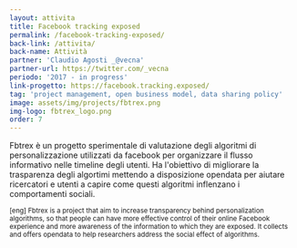 ```yaml
---
layout: attivita
title: Facebook tracking exposed
permalink: /facebook-tracking-exposed/
back-link: /attivita/
back-name: Attività
partner: 'Claudio Agosti _@vecna'
partner-url: https://twitter.com/_vecna
periodo: '2017 - in progress'
link-progetto: https://facebook.tracking.exposed/
tag: 'project management, open business model, data sharing policy'
image: assets/img/projects/fbtrex.png
img-logo: fbtrex_logo.png
order: 7
---
```


Fbtrex è un progetto sperimentale di valutazione degli algoritmi di personalizzazione utilizzati da facebook per organizzare il flusso informativo nelle timeline degli utenti. Ha l'obiettivo di migliorare la trasparenza degli algortimi mettendo a disposizione opendata per aiutare ricercatori e utenti a capire come questi algoritmi inflenzano i comportamenti sociali.

<small>[eng] Fbtrex is a project that aim to increase transparency behind personalization algorithms, so that people can have more effective control of their online Facebook experience and more awareness of the information to which they are exposed. It collects and offers opendata to help researchers address the social effect of algorithms.</small>
